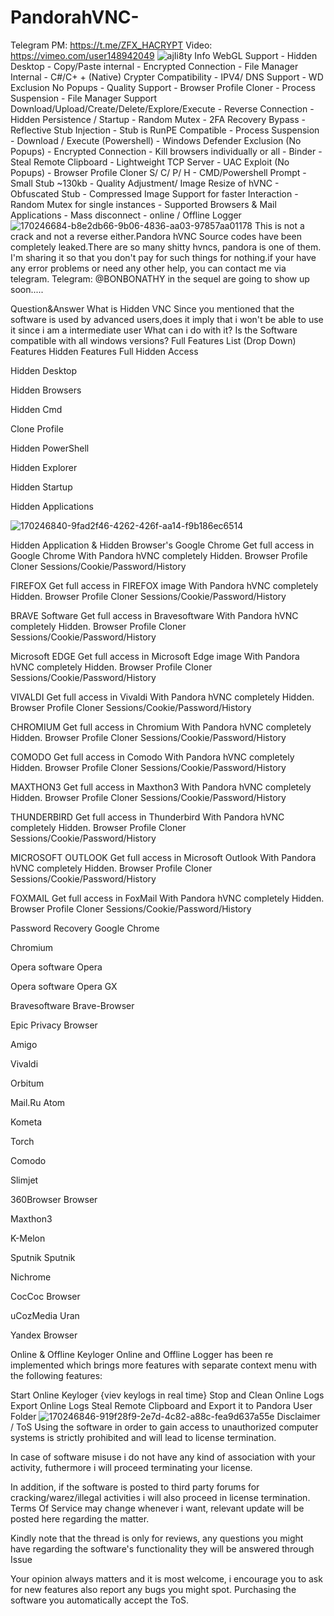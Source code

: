 # PandorahVNC-
Telegram PM: https://t.me/ZFX_HACRYPT Video: https://vimeo.com/user148942049
![ajIi8ty](https://user-images.githubusercontent.com/83380140/178127054-f6509bc2-8d09-4665-af4d-7b8e2ca3477a.png)
Info
WebGL Support - Hidden Desktop - Copy/Paste internal - Encrypted Connection - File Manager Internal - C#/C+ + (Native) Crypter Compatibility - IPV4/ DNS Support - WD Exclusion No Popups - Quality Support - Browser Profile Cloner - Process Suspension - File Manager Support Download/Upload/Create/Delete/Explore/Execute - Reverse Connection - Hidden Persistence / Startup - Random Mutex - 2FA Recovery Bypass - Reflective Stub Injection - Stub is RunPE Compatible - Process Suspension - Download / Execute (Powershell) - Windows Defender Exclusion (No Popups) - Encrypted Connection - Kill browsers individually or all - Binder - Steal Remote Clipboard - Lightweight TCP Server - UAC Exploit (No Popups) - Browser Profile Cloner S/ C/ P/ H - CMD/Powershell Prompt - Small Stub ~130kb - Quality Adjustment/ Image Resize of hVNC - Obfuscated Stub - Compressed Image Support for faster Interaction - Random Mutex for single instances - Supported Browsers & Mail Applications - Mass disconnect - online / Offline Logger
![170246684-b8e2db66-9b06-4836-aa03-97857aa01178](https://user-images.githubusercontent.com/83380140/178127078-97ea9225-6634-41f7-9955-598f9522fe09.gif)
This is not a crack and not a reverse either.Pandora hVNC Source codes have been completely leaked.There are so many shitty hvncs, pandora is one of them. I'm sharing it so that you don't pay for such things for nothing.if your have any error problems or need any other help, you can contact me via telegram. Telegram: @BONBONATHY in the sequel are going to show up soon.....

Question&Answer
What is Hidden VNC
Since you mentioned that the software is used by advanced users,does it imply that i won't be able to use it since i am a intermediate user
What can i do with it?
Is the Software compatible with all windows versions?
Full Features List (Drop Down)
Features
Hidden Features
Full Hidden Access

Hidden Desktop

Hidden Browsers

Hidden Cmd

Clone Profile

Hidden PowerShell

Hidden Explorer

Hidden Startup

Hidden Applications

![170246840-9fad2f46-4262-426f-aa14-f9b186ec6514](https://user-images.githubusercontent.com/83380140/178127091-b70bf5df-2f3c-4126-a635-6bf520d7137a.png)

Hidden Application & Hidden Browser's
Google Chrome Get full access in Google Chrome  With Pandora hVNC completely Hidden. Browser Profile Cloner Sessions/Cookie/Password/History

FIREFOX Get full access in FIREFOX image With Pandora hVNC completely Hidden. Browser Profile Cloner Sessions/Cookie/Password/History

BRAVE Software Get full access in Bravesoftware  With Pandora hVNC completely Hidden. Browser Profile Cloner Sessions/Cookie/Password/History

Microsoft EDGE Get full access in Microsoft Edge image With Pandora hVNC completely Hidden. Browser Profile Cloner Sessions/Cookie/Password/History

VIVALDI Get full access in Vivaldi  With Pandora hVNC completely Hidden. Browser Profile Cloner Sessions/Cookie/Password/History

CHROMIUM Get full access in Chromium  With Pandora hVNC completely Hidden. Browser Profile Cloner Sessions/Cookie/Password/History

COMODO Get full access in Comodo  With Pandora hVNC completely Hidden. Browser Profile Cloner Sessions/Cookie/Password/History

MAXTHON3 Get full access in Maxthon3 With Pandora hVNC completely Hidden. Browser Profile Cloner Sessions/Cookie/Password/History

THUNDERBIRD Get full access in Thunderbird With Pandora hVNC completely Hidden. Browser Profile Cloner Sessions/Cookie/Password/History

MICROSOFT OUTLOOK Get full access in Microsoft Outlook With Pandora hVNC completely Hidden. Browser Profile Cloner Sessions/Cookie/Password/History

FOXMAIL Get full access in FoxMail With Pandora hVNC completely Hidden. Browser Profile Cloner Sessions/Cookie/Password/History

Password Recovery
 Google Chrome

 Chromium

 Opera software Opera

 Opera software Opera GX

 Bravesoftware Brave-Browser

 Epic Privacy Browser

 Amigo

 Vivaldi

 Orbitum

 Mail.Ru Atom

 Kometa

 Torch

 Comodo

 Slimjet

 360Browser Browser

 Maxthon3

 K-Melon

 Sputnik Sputnik

 Nichrome

 CocCoc Browser

 uCozMedia Uran

 Yandex Browser

Online & Offline Keyloger
Online and Offline Logger has been re implemented which brings more features with separate context menu with the following features:

Start Online Keyloger {viev keylogs in real time}
Stop and Clean Online Logs
Export Online Logs
Steal Remote Clipboard and Export it to Pandora User Folder
![170246846-919f28f9-2e7d-4c82-a88c-fea9d637a55e](https://user-images.githubusercontent.com/83380140/178127099-9c973d0f-213a-4aff-a620-27d61047b77f.png)
Disclaimer / ToS
Using the software in order to gain access to unauthorized computer systems is strictly prohibited and will lead to license termination.

In case of software misuse i do not have any kind of association with your activity, futhermore i will proceed terminating your license.

In addition, if the software is posted to third party forums for cracking/warez/illegal activities i will also proceed in license termination. Terms Of Service may change whenever i want, relevant update will be posted here regarding the matter.

Kindly note that the thread is only for reviews, any questions you might have regarding the software's functionality they will be answered through Issue

Your opinion always matters and it is most welcome, i encourage you to ask for new features also report any bugs you might spot. Purchasing the software you automatically accept the ToS.
